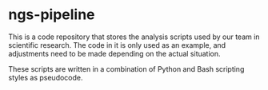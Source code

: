 # ngs-pipeline

This is a code repository that stores the analysis scripts used by our team in scientific research. The code in it is only used as an example, and adjustments need to be made depending on the actual situation.

These scripts are written in a combination of Python and Bash scripting styles as pseudocode.
